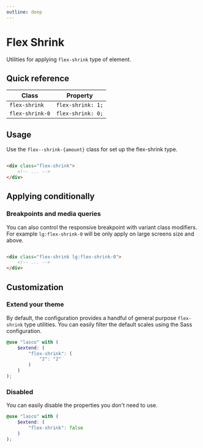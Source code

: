 ```yaml
---
outline: deep
---
```


# Flex Shrink

Utilities for applying `flex-shrink` type of element.

## Quick reference

| Class           | Property          |
|-----------------|-------------------|
| `flex-shrink`   | `flex-shrink: 1;` |
| `flex-shrink-0` | `flex-shrink: 0;` |

## Usage

Use the `flex--shrink-{amount}` class for set up the flex-shrink type.

```html

<div class="flex-shrink">
    <!-- ... -->
</div>
```

## Applying conditionally

### Breakpoints and media queries

You can also control the responsive breakpoint with variant class modifiers. For example `lg:flex-shrink-0` will be only
apply on large screens size and above.

```html

<div class="flex-shrink lg:flex-shrink-0">
    <!-- ... -->
</div>
```

## Customization

### Extend your theme

By default, the configuration provides a handful of general purpose `flex-shrink` type utilities. You can easily filter
the default scales using the Sass configuration.

```scss
@use "lasco" with (
    $extend: (
        "flex-shrink": (
            "2": "2"
        )
    )
);
```

### Disabled

You can easily disable the properties you don't need to use.

```scss
@use "lasco" with (
    $extend: (
        "flex-shrink": false
    )
);
```
